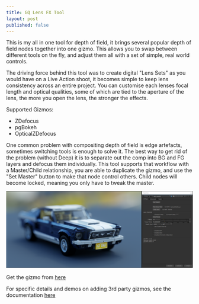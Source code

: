 ```yaml
---
title: GQ Lens FX Tool
layout: post
published: false
---
```


This is my all in one tool for depth of field, it brings several popular depth of field nodes together into one gizmo. This allows you to swap between different tools on the fly, and adjust them all with a set of simple, real world controls.

The driving force behind this tool was to create digital "Lens Sets" as you would have on a Live Action shoot, it becomes simple to keep lens consistency across an entire project. You can customise each lenses focal length and optical qualities, some of which are tied to the aperture of the lens, the more you open the lens, the stronger the effects.

Supported Gizmos:

- ZDefocus
- pgBokeh
- OpticalZDefocus

One common problem with compositing depth of field is edge artefacts, sometimes switching tools is enough to solve it. The best way to get rid of the problem (without Deep) it is to separate out the comp into BG and FG layers and defocus them individually. This tool supports that workflow with a Master/Child relationship, you are able to duplicate the gizmo, and use the "Set Master" button to make that node control others. Child nodes will become locked, meaning you only have to tweak the master.

<img src="/assets/post_images/GQ%20Lens%20FX%20Tool/Untitled.png" class = "responsive-image"/>

Get the gizmo from [here](https://github.com/gquelch/Nuke-Public-Gizmos/blob/master/gizmos/LensFX_GQ.nk)

For specific details and demos on adding 3rd party gizmos, see the documentation [here](https://github.com/gquelch/Nuke-Public-Gizmos#lensfx_gq)